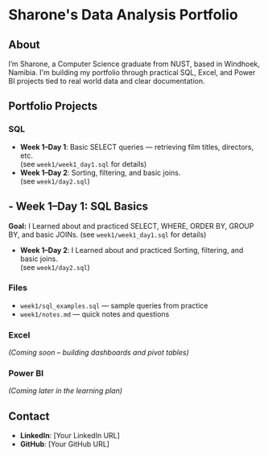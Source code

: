# Sharone's Data Analysis Portfolio

## About
I’m Sharone, a Computer Science graduate from NUST, based in Windhoek, Namibia. I'm building my portfolio through practical SQL, Excel, and Power BI projects tied to real world data and clear documentation.

## Portfolio Projects

### SQL
- **Week 1–Day 1**: Basic SELECT queries — retrieving film titles, directors, etc.  
  (see `week1/week1_day1.sql` for details)
- **Week 1–Day 2**: Sorting, filtering, and basic joins.  
  (see `week1/day2.sql`)

## - **Week 1–Day 1**: SQL Basics
**Goal:** I Learned about and practiced SELECT, WHERE, ORDER BY, GROUP BY, and basic JOINs.
(see `week1/week1_day1.sql` for details)
- **Week 1–Day 2**: I Learned about and practiced Sorting, filtering, and basic joins.  
  (see `week1/day2.sql`)

### Files
- `week1/sql_examples.sql` — sample queries from practice
- `week1/notes.md` — quick notes and questions

### Excel
*(Coming soon – building dashboards and pivot tables)*

### Power BI
*(Coming later in the learning plan)*

## Contact
- **LinkedIn**: [Your LinkedIn URL]  
- **GitHub**: [Your GitHub URL]
